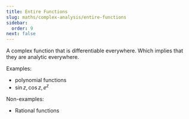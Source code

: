 ```yaml
---
title: Entire Functions
slug: maths/complex-analysis/entire-functions
sidebar:
  order: 9
next: false
---
```


A complex function that is differentiable everywhere. Which implies that they
are analytic everywhere.

Examples:

- polynomial functions
- $\sin z,\cos z,e^z$

Non-examples:

- Rational functions
